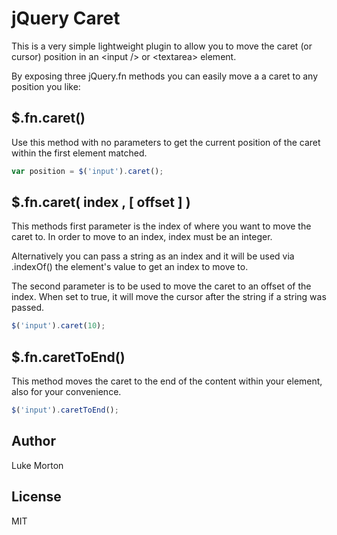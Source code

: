 # jQuery Caret

This is a very simple lightweight plugin to allow you to move the
caret (or cursor) position in an &lt;input /&gt; or &lt;textarea&gt;
element.

By exposing three jQuery.fn methods you can easily move a a caret to
any position you like:

## $.fn.caret()

Use this method with no parameters to get the current position of the
caret within the first element matched.

```javascript
var position = $('input').caret();
```

## $.fn.caret( index , [ offset ] )

This methods first parameter is the index of where you want to move
the caret to. In order to move to an index, index must be an integer.

Alternatively you can pass a string as an index and it will be used
via .indexOf() the element's value to get an index to move to.

The second parameter is to be used to move the caret to an offset of
the index. When set to true, it will move the cursor after the string
if a string was passed.

```javascript
$('input').caret(10);
```

## $.fn.caretToEnd()

This method moves the caret to the end of the content within your
element, also for your convenience.

```javascript
$('input').caretToEnd();
```

## Author

Luke Morton

## License

MIT
